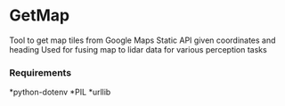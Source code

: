 # GetMap

Tool to get map tiles from Google Maps Static API given coordinates and heading 
Used for fusing map to lidar data for various perception tasks

### Requirements
*python-dotenv
*PIL
*urllib
